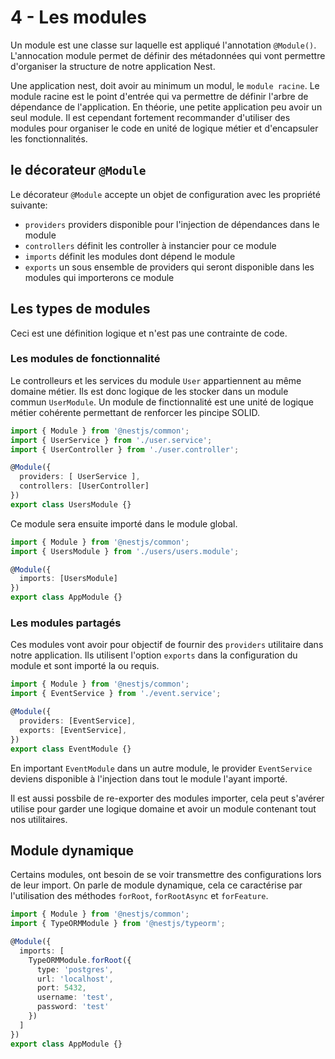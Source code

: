 # 4 - Les modules

Un module est une classe sur laquelle est appliqué l'annotation `@Module()`.
L'annocation module permet de définir des métadonnées qui vont permettre d'organiser la structure de notre application Nest.

Une application nest, doit avoir au minimum un modul, le `module racine`.
Le module racine est le point d'entrée qui va permettre de définir l'arbre de dépendance de l'application.
En théorie, une petite application peu avoir un seul module. 
Il est cependant fortement recommander d'utiliser des modules pour organiser le code en unité de logique métier et d'encapsuler les fonctionnalités.

## le décorateur `@Module`

Le décorateur `@Module` accepte un objet de configuration avec les propriété suivante:

- `providers` providers disponible pour l'injection de dépendances dans le module
- `controllers` définit les controller à instancier pour ce module
- `imports` définit les modules dont dépend le module
- `exports` un sous ensemble de providers qui seront disponible dans les modules qui importerons ce module

## Les types de modules

Ceci est une définition logique et n'est pas une contrainte de code.

### Les modules de fonctionnalité

Le controlleurs et les services du module `User` appartiennent au même domaine métier.
Ils est donc logique de les stocker dans un module commun `UserModule`.
Un module de finctionnalité est une unité de logique métier cohérente permettant de renforcer les pincipe SOLID.

```ts
import { Module } from '@nestjs/common';
import { UserService } from './user.service';
import { UserController } from './user.controller';

@Module({
  providers: [ UserService ],
  controllers: [UserController]
})
export class UsersModule {}
```

Ce module sera ensuite importé dans le module global.

```ts
import { Module } from '@nestjs/common';
import { UsersModule } from './users/users.module';

@Module({
  imports: [UsersModule]
})
export class AppModule {}
```

### Les modules partagés

Ces modules vont avoir pour objectif de fournir des `providers` utilitaire dans notre application.
Ils utilisent l'option `exports` dans la configuration du module et sont importé la ou requis.

```ts
import { Module } from '@nestjs/common';
import { EventService } from './event.service';

@Module({
  providers: [EventService],
  exports: [EventService],
})
export class EventModule {}
```

En important `EventModule` dans un autre module, le provider `EventService` deviens disponible à l'injection dans tout le module l'ayant importé.

Il est aussi possbile de re-exporter des modules importer, cela peut s'avérer utilise pour garder une logique domaine et avoir un module contenant tout nos utilitaires.

## Module dynamique

Certains modules, ont besoin de se voir transmettre des configurations lors de leur import.
On parle de module dynamique, cela ce caractérise par l'utilisation des méthodes `forRoot`, `forRootAsync` et `forFeature`.

```ts
import { Module } from '@nestjs/common';
import { TypeORMModule } from '@nestjs/typeorm';

@Module({
  imports: [
    TypeORMModule.forRoot({
      type: 'postgres',
      url: 'localhost',
      port: 5432,
      username: 'test',
      password: 'test'
    })
  ]
})
export class AppModule {}
```



